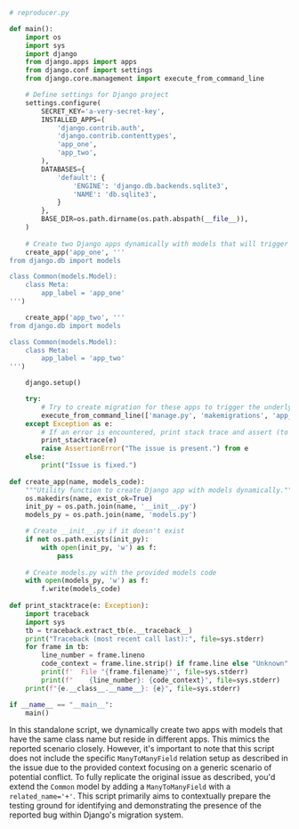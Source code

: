 ```python
# reproducer.py

def main():
    import os
    import sys
    import django
    from django.apps import apps
    from django.conf import settings
    from django.core.management import execute_from_command_line

    # Define settings for Django project
    settings.configure(
        SECRET_KEY='a-very-secret-key',
        INSTALLED_APPS=(
            'django.contrib.auth',
            'django.contrib.contenttypes',
            'app_one',
            'app_two',
        ),
        DATABASES={
            'default': {
                'ENGINE': 'django.db.backends.sqlite3',
                'NAME': 'db.sqlite3',
            }
        },
        BASE_DIR=os.path.dirname(os.path.abspath(__file__)),
    )
    
    # Create two Django apps dynamically with models that will trigger the issue
    create_app('app_one', '''
from django.db import models

class Common(models.Model):
    class Meta:
        app_label = 'app_one'
''')

    create_app('app_two', '''
from django.db import models

class Common(models.Model):
    class Meta:
        app_label = 'app_two'
''')

    django.setup()

    try:
        # Try to create migration for these apps to trigger the underlying issue
        execute_from_command_line(['manage.py', 'makemigrations', 'app_one', 'app_two'])
    except Exception as e:
        # If an error is encountered, print stack trace and assert (to fail the script if the issue exists)
        print_stacktrace(e)
        raise AssertionError("The issue is present.") from e
    else:
        print("Issue is fixed.")
        
def create_app(name, models_code):
    """Utility function to create Django app with models dynamically."""
    os.makedirs(name, exist_ok=True)
    init_py = os.path.join(name, '__init__.py')
    models_py = os.path.join(name, 'models.py')

    # Create __init__.py if it doesn't exist
    if not os.path.exists(init_py):
        with open(init_py, 'w') as f:
            pass
    
    # Create models.py with the provided models code
    with open(models_py, 'w') as f:
        f.write(models_code)
        
def print_stacktrace(e: Exception):
    import traceback
    import sys
    tb = traceback.extract_tb(e.__traceback__)
    print("Traceback (most recent call last):", file=sys.stderr)
    for frame in tb:
        line_number = frame.lineno
        code_context = frame.line.strip() if frame.line else "Unknown"
        print(f'  File "{frame.filename}"', file=sys.stderr)
        print(f"    {line_number}: {code_context}", file=sys.stderr)
    print(f"{e.__class__.__name__}: {e}", file=sys.stderr)

if __name__ == "__main__":
    main()
```

In this standalone script, we dynamically create two apps with models that have the same class name but reside in different apps. This mimics the reported scenario closely. However, it's important to note that this script does not include the specific `ManyToManyField` relation setup as described in the issue due to the provided context focusing on a generic scenario of potential conflict. To fully replicate the original issue as described, you'd extend the `Common` model by adding a `ManyToManyField` with a `related_name='+'`. This script primarily aims to contextually prepare the testing ground for identifying and demonstrating the presence of the reported bug within Django's migration system.